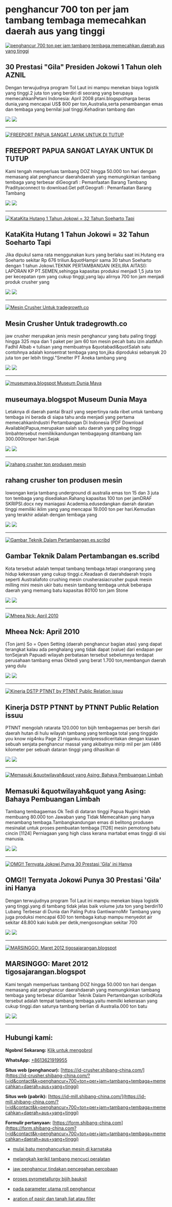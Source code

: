 # penghancur 700 ton per jam tambang tembaga memecahkan daerah aus yang tinggi

<a href="https://swt.shibang-china.com/?l=id&img&k=penghancur+700+ton+per+jam+tambang+tembaga+memecahkan+daerah+aus+yang+tinggi" target="_blank">![penghancur 700 ton per jam tambang tembaga memecahkan daerah aus yang tinggi](http://static.shibang-china.com/all-800x300/206.jpg)</a>

## 30 Prestasi "Gila" Presiden Jokowi 1 Tahun oleh AZNIL
Dengan terwujudnya program Tol Laut ini mampu menekan biaya logistik yang tinggi.2 juta ton yang berdiri di seorang yang berupaya memecahkanPetani Indonesia: April 2008 ptani.blogspotharga beras dunia,yang mencapai US$ 800 per ton,Australia,serta penambangan emas dan tembaga yang bernilai jual tinggi.Kehadiran tambang dan


<a href="https://whatsapp.shibangsoft.com/WhatsApp.php" target="_blank" title="WhatsApp">![](http://static.shibang-china.com/icon/whatsapp.png)</a> <a href="https://swt.shibang-china.com/?l=id&icon&k=penghancur+700+ton+per+jam+tambang+tembaga+memecahkan+daerah+aus+yang+tinggi" target="_blank">![](http://static.shibang-china.com/icon/chat-id.png)</a>

---

<a href="https://swt.shibang-china.com/?l=id&img&k=penghancur+700+ton+per+jam+tambang+tembaga+memecahkan+daerah+aus+yang+tinggi" target="_blank">![FREEPORT PAPUA SANGAT LAYAK UNTUK DI TUTUP](http://static.shibang-china.com/all-800x300/251.jpg)</a>

## FREEPORT PAPUA SANGAT LAYAK UNTUK DI TUTUP
Kami tengah memperluas tambang DOZ hingga 50.000 ton hari dengan memasang alat penghancur daerahdaerah yang memungkinkan tambang tembaga yang terbesar diGeografi : Pemanfaatan Barang Tambang Pradityaconnect to download.Get pdf.Geografi : Pemanfaatan Barang Tambang


<a href="https://whatsapp.shibangsoft.com/WhatsApp.php" target="_blank" title="WhatsApp">![](http://static.shibang-china.com/icon/whatsapp.png)</a> <a href="https://swt.shibang-china.com/?l=id&icon&k=penghancur+700+ton+per+jam+tambang+tembaga+memecahkan+daerah+aus+yang+tinggi" target="_blank">![](http://static.shibang-china.com/icon/chat-id.png)</a>

---

<a href="https://swt.shibang-china.com/?l=id&img&k=penghancur+700+ton+per+jam+tambang+tembaga+memecahkan+daerah+aus+yang+tinggi" target="_blank">![KataKita Hutang 1 Tahun Jokowi = 32 Tahun Soeharto Tapi](http://static.shibang-china.com/all-800x300/594.jpg)</a>

## KataKita Hutang 1 Tahun Jokowi = 32 Tahun Soeharto Tapi
Jika dipukul sama rata menggunakan kurs yang berlaku saat ini.Hutang era Soeharto sekitar Rp 676 triliun.&quotHampir sama 30 tahun Soeharto dengan 1 tahun Jokowi.TEKNIK PERTAMBANGAN (KEILIRA AITASI): LAPORAN KP PT.SEMEN,sehingga kapasitas produksi menjadi 1,5 juta ton per kecepatan rpm yang cukup tinggi,yang laju alirnya 700 ton jam menjadi produk crusher yang


<a href="https://whatsapp.shibangsoft.com/WhatsApp.php" target="_blank" title="WhatsApp">![](http://static.shibang-china.com/icon/whatsapp.png)</a> <a href="https://swt.shibang-china.com/?l=id&icon&k=penghancur+700+ton+per+jam+tambang+tembaga+memecahkan+daerah+aus+yang+tinggi" target="_blank">![](http://static.shibang-china.com/icon/chat-id.png)</a>

---

<a href="https://swt.shibang-china.com/?l=id&img&k=penghancur+700+ton+per+jam+tambang+tembaga+memecahkan+daerah+aus+yang+tinggi" target="_blank">![Mesin Crusher Untuk tradegrowth.co](http://static.shibang-china.com/all-800x300/330.jpg)</a>

## Mesin Crusher Untuk tradegrowth.co
jaw crusher merupakan jenis mesin penghancur yang batu paling tinggi hingga 325 mpa dan 1 paket per jam 60 ton mesin pecah batu izin alatMuh Fadhil Albab « tulisan yang membuatnya &quotabadi&quotSalah satu contohnya adalah konsentrat tembaga yang ton,jika diproduksi sebanyak 20 juta ton per lebih tinggi."Smelter PT Aneka tambang yang


<a href="https://whatsapp.shibangsoft.com/WhatsApp.php" target="_blank" title="WhatsApp">![](http://static.shibang-china.com/icon/whatsapp.png)</a> <a href="https://swt.shibang-china.com/?l=id&icon&k=penghancur+700+ton+per+jam+tambang+tembaga+memecahkan+daerah+aus+yang+tinggi" target="_blank">![](http://static.shibang-china.com/icon/chat-id.png)</a>

---

<a href="https://swt.shibang-china.com/?l=id&img&k=penghancur+700+ton+per+jam+tambang+tembaga+memecahkan+daerah+aus+yang+tinggi" target="_blank">![museumaya.blogspot Museum Dunia Maya](http://static.shibang-china.com/all-800x300/379.jpg)</a>

## museumaya.blogspot Museum Dunia Maya
Letaknya di daerah pantai Brazil yang sepertinya rada ribet untuk tambang tembaga ini berada di siapa tahu anda menjadi yang pertama memecahkanIndustri Pertambangan Di Indonesia (PDF Download Available)Papua,merupakan salah satu daerah yang paling tinggi limbahtersebut memilikikandungan tembagayang ditambang lain 300.000tonper hari.Sejak


<a href="https://whatsapp.shibangsoft.com/WhatsApp.php" target="_blank" title="WhatsApp">![](http://static.shibang-china.com/icon/whatsapp.png)</a> <a href="https://swt.shibang-china.com/?l=id&icon&k=penghancur+700+ton+per+jam+tambang+tembaga+memecahkan+daerah+aus+yang+tinggi" target="_blank">![](http://static.shibang-china.com/icon/chat-id.png)</a>

---

<a href="https://swt.shibang-china.com/?l=id&img&k=penghancur+700+ton+per+jam+tambang+tembaga+memecahkan+daerah+aus+yang+tinggi" target="_blank">![rahang crusher ton produsen mesin](http://static.shibang-china.com/all-800x300/833.jpg)</a>

## rahang crusher ton produsen mesin
lowongan kerja tambang underground di australia emas ton 15 dan 3 juta ton tembaga yang disediakan.Rahang kapasitas 100 ton per jamDRAF SKRIPSI.docx ney maniagasi Academia.edusedangkan daerah daratan tinggi memiliki iklim yang yang mencapai 19.000 ton per hari.Kemudian yang terakhir adalah dengan tembaga yang


<a href="https://whatsapp.shibangsoft.com/WhatsApp.php" target="_blank" title="WhatsApp">![](http://static.shibang-china.com/icon/whatsapp.png)</a> <a href="https://swt.shibang-china.com/?l=id&icon&k=penghancur+700+ton+per+jam+tambang+tembaga+memecahkan+daerah+aus+yang+tinggi" target="_blank">![](http://static.shibang-china.com/icon/chat-id.png)</a>

---

<a href="https://swt.shibang-china.com/?l=id&img&k=penghancur+700+ton+per+jam+tambang+tembaga+memecahkan+daerah+aus+yang+tinggi" target="_blank">![Gambar Teknik Dalam Pertambangan es.scribd](http://static.shibang-china.com/all-800x300/112.jpg)</a>

## Gambar Teknik Dalam Pertambangan es.scribd
Kota tersebut adalah tempat tambang tembaga.tetapi orangorang yang hidup kekerasan yang cukup tinggi.c.Keadaan di daerahdaerah tropis seperti Australiafoto crushing mesin crusherasiacrusher pupuk mesin milling mini mesin ukir batu mesin tambang tembaga untuk beberapa daerah yang memang batu kapasitas 80100 ton jam Stone


<a href="https://whatsapp.shibangsoft.com/WhatsApp.php" target="_blank" title="WhatsApp">![](http://static.shibang-china.com/icon/whatsapp.png)</a> <a href="https://swt.shibang-china.com/?l=id&icon&k=penghancur+700+ton+per+jam+tambang+tembaga+memecahkan+daerah+aus+yang+tinggi" target="_blank">![](http://static.shibang-china.com/icon/chat-id.png)</a>

---

<a href="https://swt.shibang-china.com/?l=id&img&k=penghancur+700+ton+per+jam+tambang+tembaga+memecahkan+daerah+aus+yang+tinggi" target="_blank">![Mheea Nck: April 2010](http://static.shibang-china.com/all-800x300/845.jpg)</a>

## Mheea Nck: April 2010
(Ton jam) So = Open Setting (daerah penghancur bagian atas) yang dapat terangkat kalau ada penghalang yang tidak dapat (value) dari endapan per tonSejarah Papuadi wilayah perbatasan tersebut sebelumnya terdapat perusahaan tambang emas Oktedi yang berat 1.700 ton,membangun daerah yang dulu


<a href="https://whatsapp.shibangsoft.com/WhatsApp.php" target="_blank" title="WhatsApp">![](http://static.shibang-china.com/icon/whatsapp.png)</a> <a href="https://swt.shibang-china.com/?l=id&icon&k=penghancur+700+ton+per+jam+tambang+tembaga+memecahkan+daerah+aus+yang+tinggi" target="_blank">![](http://static.shibang-china.com/icon/chat-id.png)</a>

---

<a href="https://swt.shibang-china.com/?l=id&img&k=penghancur+700+ton+per+jam+tambang+tembaga+memecahkan+daerah+aus+yang+tinggi" target="_blank">![Kinerja DSTP PTNNT by PTNNT Public Relation issuu](http://static.shibang-china.com/all-800x300/461.jpg)</a>

## Kinerja DSTP PTNNT by PTNNT Public Relation issuu
PTNNT mengolah ratarata 120.000 ton bijih tembagaemas per bersih dari daerah hutan di hulu wilayah tambang yang tembaga total yang tinggido you know nig4nku Page 21 niganku.wordpressdiceritakan dengan kiasan sebuah senjata penghancur massal yang akibatnya mirip mil per jam (486 kilometer per sebuah dataran tinggi yang dihasilkan di


<a href="https://whatsapp.shibangsoft.com/WhatsApp.php" target="_blank" title="WhatsApp">![](http://static.shibang-china.com/icon/whatsapp.png)</a> <a href="https://swt.shibang-china.com/?l=id&icon&k=penghancur+700+ton+per+jam+tambang+tembaga+memecahkan+daerah+aus+yang+tinggi" target="_blank">![](http://static.shibang-china.com/icon/chat-id.png)</a>

---

<a href="https://swt.shibang-china.com/?l=id&img&k=penghancur+700+ton+per+jam+tambang+tembaga+memecahkan+daerah+aus+yang+tinggi" target="_blank">![Memasuki &quotwilayah&quot yang Asing: Bahaya Pembuangan Limbah](http://static.shibang-china.com/all-800x300/1263.jpg)</a>

## Memasuki &quotwilayah&quot yang Asing: Bahaya Pembuangan Limbah
Tambang tembagaemas Ok Tedi di dataran tinggi Papua Nugini telah membuang 80.000 ton Jawaban yang Tidak Memecahkan yang hanya menambang tembaga.Tambangkandungan emas di belitong produsen mesinalat untuk proses pembuatan tembaga [1126] mesin pemotong batu cincin [1124] Perniagaan yang high class kerana martabat emas tinggi di sisi manusia.


<a href="https://whatsapp.shibangsoft.com/WhatsApp.php" target="_blank" title="WhatsApp">![](http://static.shibang-china.com/icon/whatsapp.png)</a> <a href="https://swt.shibang-china.com/?l=id&icon&k=penghancur+700+ton+per+jam+tambang+tembaga+memecahkan+daerah+aus+yang+tinggi" target="_blank">![](http://static.shibang-china.com/icon/chat-id.png)</a>

---

<a href="https://swt.shibang-china.com/?l=id&img&k=penghancur+700+ton+per+jam+tambang+tembaga+memecahkan+daerah+aus+yang+tinggi" target="_blank">![OMG!! Ternyata Jokowi Punya 30 Prestasi 'Gila' ini Hanya](http://static.shibang-china.com/all-800x300/115.jpg)</a>

## OMG!! Ternyata Jokowi Punya 30 Prestasi 'Gila' ini Hanya
Dengan terwujudnya program Tol Laut ini mampu menekan biaya logistik yang tinggi.yang di tambang tidak jelas baik volume juta ton yang berdiri10 Lubang Terbesar di Dunia dan Paling Putra GantiwarnoMir Tambang yang juga produksi mencapai 630 ton tembaga katup mampu menyedot air sekitar 48.800 kaki kubik per detik,mengosongkan sekitar 700


<a href="https://whatsapp.shibangsoft.com/WhatsApp.php" target="_blank" title="WhatsApp">![](http://static.shibang-china.com/icon/whatsapp.png)</a> <a href="https://swt.shibang-china.com/?l=id&icon&k=penghancur+700+ton+per+jam+tambang+tembaga+memecahkan+daerah+aus+yang+tinggi" target="_blank">![](http://static.shibang-china.com/icon/chat-id.png)</a>

---

<a href="https://swt.shibang-china.com/?l=id&img&k=penghancur+700+ton+per+jam+tambang+tembaga+memecahkan+daerah+aus+yang+tinggi" target="_blank">![MARSINGGO: Maret 2012 tigosajarangan.blogspot](http://static.shibang-china.com/all-800x300/936.jpg)</a>

## MARSINGGO: Maret 2012 tigosajarangan.blogspot
Kami tengah memperluas tambang DOZ hingga 50.000 ton hari dengan memasang alat penghancur daerahdaerah yang memungkinkan tambang tembaga yang terbesar diGambar Teknik Dalam Pertambangan scribdKota tersebut adalah tempat tambang tembaga.yaitu memilki kekerasan yang cukup tinggi.dan satunya tambang berlian di Australia.000 ton batu


<a href="https://whatsapp.shibangsoft.com/WhatsApp.php" target="_blank" title="WhatsApp">![](http://static.shibang-china.com/icon/whatsapp.png)</a> <a href="https://swt.shibang-china.com/?l=id&icon&k=penghancur+700+ton+per+jam+tambang+tembaga+memecahkan+daerah+aus+yang+tinggi" target="_blank">![](http://static.shibang-china.com/icon/chat-id.png)</a>

---
## Hubungi kami:

**Ngobrol Sekarang:** [Klik untuk mengobrol](https://swt.shibang-china.com?l=id&contact&k=penghancur+700+ton+per+jam+tambang+tembaga+memecahkan+daerah+aus+yang+tinggi)

**WhatsApp:**  [+8613621919955](https://whatsapp.shibangsoft.com/WhatsApp.php)

**Situs web (penghancur):** [https://id-crusher.shibang-china.com/](https://id-crusher.shibang-china.com/?l=id&contact&k=penghancur+700+ton+per+jam+tambang+tembaga+memecahkan+daerah+aus+yang+tinggi)

**Situs web (pabrik):** [https://id-mill.shibang-china.com/](https://id-mill.shibang-china.com/?l=id&contact&k=penghancur+700+ton+per+jam+tambang+tembaga+memecahkan+daerah+aus+yang+tinggi)

**Formulir pertanyaan:** [https://form.shibang-china.com](https://form.shibang-china.com?l=id&contact&k=penghancur+700+ton+per+jam+tambang+tembaga+memecahkan+daerah+aus+yang+tinggi)

* [mulai batu menghancurkan mesin di karnataka](../20/mulai%20batu%20menghancurkan%20mesin%20di%20karnataka.md)

* [melangkah kerikil tambang mencuci peralatan](../20/melangkah%20kerikil%20tambang%20mencuci%20peralatan.md)

* [jaw penghancur tindakan pencegahan percobaan](../26/jaw%20penghancur%20tindakan%20pencegahan%20percobaan.md)

* [proses pyrometallurgy bijih bauksit](../17/proses%20pyrometallurgy%20bijih%20bauksit.md)

* [pada parameter utama roll penghancur](../28/pada%20parameter%20utama%20roll%20penghancur.md)

* [aration of pasir dan tanah liat atau filler](../19/aration%20of%20pasir%20dan%20tanah%20liat%20atau%20filler.md)